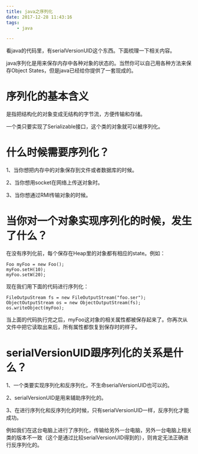 ```yaml
---
title: java之序列化
date: 2017-12-28 11:43:16
tags:
	- java

---
```




看java的代码里，有serialVersionUID这个东西。下面梳理一下相关内容。



java序列化是用来保存内存中各种对象的状态的。当然你可以自己用各种方法来保存Object States，但是java已经给你提供了一套现成的。

# 序列化的基本含义

是指把结构化的对象变成无结构的字节流，方便传输和存储。

一个类只要实现了Serializable接口，这个类的对象就可以被序列化。



# 什么时候需要序列化？

1、当你想把内存中的对象保存到文件或者数据库的时候。

2、当你想用socket在网络上传送对象时。

3、当你想通过RMI传输对象的时候。

# 当你对一个对象实现序列化的时候，发生了什么？

在没有序列化前，每个保存在Heap里的对象都有相应的state。例如：

```
Foo myFoo = new Foo();
myFoo.setH(10);
myFoo.setW(20);
```

现在我们用下面的代码进行序列化：

```
FileOutpuStream fs = new FileOutputStream("foo.ser");
ObjectOutputStream os = new ObjectOutputStream(fs);
os.writeObject(myFoo);
```

当上面的代码执行完之后，myFoo这对象的相关属性都被保存起来了。你再次从文件中把它读取出来后，所有属性都恢复到保存时的样子。

# serialVersionUID跟序列化的关系是什么？

1、一个类要实现序列化和反序列化，不生命serialVersionUID也可以的。

2、serialVersionUID是用来辅助序列化的。

3、在进行序列化和反序列化的时候，只有serialVersionUID一样，反序列化才能成功。

例如我们在这台电脑上进行了序列化，传输给另外一台电脑，另外一台电脑上相关类的版本不一致（这个是通过比较serialVersionUID得到的），则肯定无法正确进行反序列化的。



